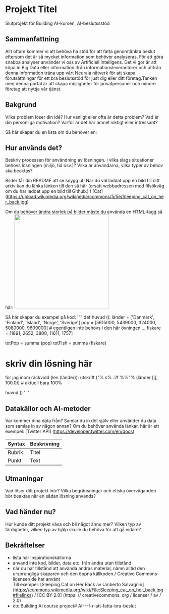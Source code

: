 # Projekt Titel

Slutprojekt för Building AI-kursen, AI-beslutssstöd

## Sammanfattning
Allt oftare kommer vi att behöva ha stöd för att fatta genomtänkta beslut eftersom det är så mycket information som behöver analyseras. För att göra snabba analyser använder vi oss av Artificiell Intelligens. Det vi gör är att köpa in Big Data eller information ifrån informationsleverantörer och utifrån denna information träna upp vårt Neurala nätverk för att skapa förutsättningar för ett bra beslutsstöd för just dig eller ditt företag.Tanken med denna portal är att skapa möjligheter för privatpersoner och mindre företag att nyttja vår tjänst.
## Bakgrund

Vilka problem löser din idé? Hur vanligt eller ofta är detta problem? Vad är din personliga motivation? Varför är det här ämnet viktigt eller intressant?

Så här skapar du en lista om du behöver en:



## Hur används det?

Beskriv processen för användning av lösningen. I vilka slags situationer behövs lösningen (miljö, tid osv.)? Vilka är användarna, vilka typer av behov ska beaktas?

Bilder får din README att se snygg ut!
När du väl laddat upp en bild till ditt arkiv kan du länka länken till den så här (ersätt webbadressen med filsökväg om du har laddat upp en bild till Github.)
! [Cat] (https://upload.wikimedia.org/wikipedia/commons/5/5e/Sleeping_cat_on_her_back.jpg)

Om du behöver ändra storlek på bilder måste du använda en HTML-tagg så här:
<img src = "https://upload.wikimedia.org/wikipedia/commons/5/5e/Sleeping_cat_on_her_back.jpg" width = "300">

Så här skapar du exempel på kod:
'' '
def huvud ():
   länder = ['Danmark', 'Finland', 'Island', 'Norge', 'Sverige']
   pop = [5615000, 5439000, 324000, 5080000, 9609000] # egentligen inte behövs i den här övningen ...
   fiskare = [1891, 2652, 3800, 11611, 1757]

   totPop = summa (pop)
   totFish = summa (fiskare)

   # skriv din lösning här

   för jag inom räckvidd (len (länder)):
      utskrift ("% s% .2f %%"% (länder [i], 100.0)) # aktuell bara 100%

huvud ()
'' '


## Datakällor och AI-metoder
Var kommer dina data från? Samlar du in det själv eller använder du data som samlas in av någon annan?
Om du behöver använda länkar, här är ett exempel:
[Twitter API] (https://developer.twitter.com/en/docs)

| Syntax | Beskrivning |
| ----------- | ----------- |
| Rubrik | Titel |
| Punkt | Text |

## Utmaningar

Vad löser ditt projekt _inte_? Vilka begränsningar och etiska överväganden bör beaktas när en sådan lösning används?

## Vad händer nu?

Hur kunde ditt projekt växa och bli något ännu mer? Vilken typ av färdigheter, vilken typ av hjälp skulle du behöva för att gå vidare?


## Bekräftelser

* lista här inspirationskällorna 
* använd inte kod, bilder, data etc. från andra utan tillstånd
* när du har tillstånd att använda andras material, nämn alltid den ursprungliga skaparen och den öppna källkoden / Creative Commons-licensen de har använt
  <br> Till exempel: [Sleeping Cat on Her Back av Umberto Salvagnin] (https://commons.wikimedia.org/wiki/File:Sleeping_cat_on_her_back.jpg#filelinks) / [CC BY 2.0] (https: // creativecommons. org / licenser / av / 2.0)
* etc
Building AI course project# AI---f-r-att-fatta-bra-beslut
